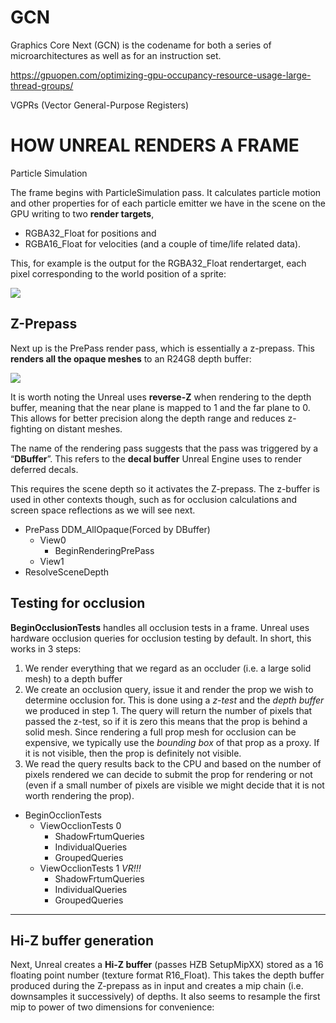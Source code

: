 # GCN
Graphics Core Next (GCN) is the codename for both a series of microarchitectures as well as for an instruction set.

https://gpuopen.com/optimizing-gpu-occupancy-resource-usage-large-thread-groups/

VGPRs (Vector General-Purpose Registers)

# HOW UNREAL RENDERS A FRAME

Particle Simulation

The frame begins with ParticleSimulation pass. It calculates particle motion and other properties for of each particle emitter we have in the scene on the GPU writing to two **render targets**,

* RGBA32_Float for positions and  
* RGBA16_Float for velocities (and a couple of time/life related data).

This, for example is the output for the RGBA32_Float rendertarget, each pixel corresponding to the world position of a sprite:

![](https://interplayoflight.files.wordpress.com/2017/10/image3.png)

## Z-Prepass

Next up is the PrePass render pass, which is essentially a z-prepass. This **renders all the opaque meshes** to an R24G8 depth buffer:

![](https://interplayoflight.files.wordpress.com/2017/10/image4.png?w=1024)

It is worth noting the Unreal uses **reverse-Z** when rendering to the depth buffer, meaning that the near plane is mapped to 1 and the far plane to 0. This allows for better precision along the depth range and reduces z-fighting on distant meshes.

The name of the rendering pass suggests that the pass was triggered by a “**DBuffer**”. This refers to the **decal buffer** Unreal Engine uses to render deferred decals.

This requires the scene depth so it activates the Z-prepass. The z-buffer is used in other contexts though, such as for occlusion calculations and screen space reflections as we will see next.

* PrePass DDM_AllOpaque(Forced by DBuffer)
  * View0
    * BeginRenderingPrePass
  * View1
* ResolveSceneDepth

## Testing for occlusion

**BeginOcclusionTests** handles all occlusion tests in a frame. Unreal uses hardware occlusion queries for occlusion testing by default. In short, this works in 3 steps:
1. We render everything that we regard as an occluder (i.e. a large solid mesh) to a depth buffer
2. We create an occlusion query, issue it and render the prop we wish to determine occlusion for. This is done using a *z-test* and the *depth buffer* we produced in step 1. The query will return the number of pixels that passed the z-test, so if it is zero this means that the prop is behind a solid mesh. Since rendering a full prop mesh for occlusion can be expensive, we typically use the *bounding box* of that prop as a proxy. If it is not visible, then the prop is definitely not visible.
3. We read the query results back to the CPU and based on the number of pixels rendered we can decide to submit the prop for rendering or not (even if a small number of pixels are visible we might decide that it is not worth rendering the prop).


* BeginOcclionTests
  * ViewOcclionTests 0
    * ShadowFrtumQueries
    * IndividualQueries
    * GroupedQueries
  * ViewOcclionTests 1 *VR!!!*
    * ShadowFrtumQueries
    * IndividualQueries
    * GroupedQueries

---

## Hi-Z buffer generation

Next, Unreal creates a **Hi-Z buffer** (passes HZB SetupMipXX) stored as a 16 floating point number (texture format R16_Float). This takes the depth buffer produced during the Z-prepass as in input and creates a mip chain (i.e. downsamples it successively) of depths. It also seems to resample the first mip to power of two dimensions for convenience:
